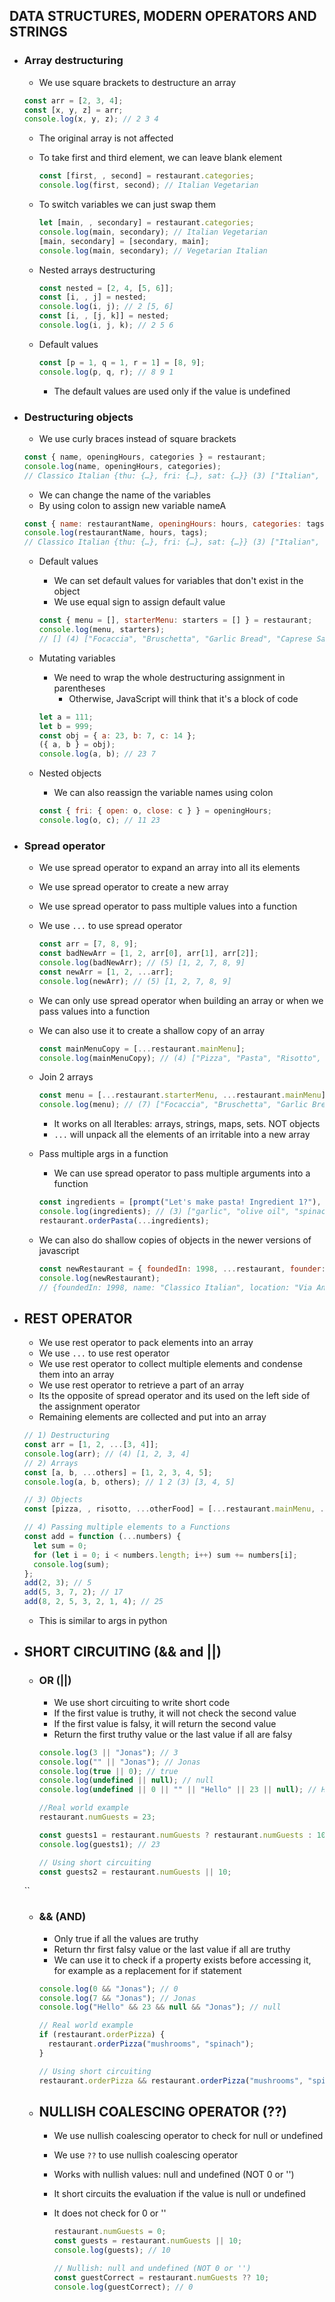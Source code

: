## DATA STRUCTURES, MODERN OPERATORS AND STRINGS

- ### Array destructuring
  - We use square brackets to destructure an array
  ```javascript
  const arr = [2, 3, 4];
  const [x, y, z] = arr;
  console.log(x, y, z); // 2 3 4
  ```
  - The original array is not affected
  - To take first and third element, we can leave blank element

    ```javascript
    const [first, , second] = restaurant.categories;
    console.log(first, second); // Italian Vegetarian
    ```
  - To switch variables we can just swap them

    ```javascript
    let [main, , secondary] = restaurant.categories;
    console.log(main, secondary); // Italian Vegetarian
    [main, secondary] = [secondary, main];
    console.log(main, secondary); // Vegetarian Italian
    ```

  - Nested arrays destructuring

    ```javascript
    const nested = [2, 4, [5, 6]];
    const [i, , j] = nested;
    console.log(i, j); // 2 [5, 6]
    const [i, , [j, k]] = nested;
    console.log(i, j, k); // 2 5 6
    ```

  - Default values

    ```javascript
    const [p = 1, q = 1, r = 1] = [8, 9];
    console.log(p, q, r); // 8 9 1
    ```
    - The default values are used only if the value is undefined

- ### Destructuring objects
  - We use curly braces instead of square brackets

  ```javascript
  const { name, openingHours, categories } = restaurant;
  console.log(name, openingHours, categories);
  // Classico Italian {thu: {…}, fri: {…}, sat: {…}} (3) ["Italian", "Pizzeria", "Vegetarian"]
  ```
  - We can change the name of the variables
   - By using colon to assign new variable nameA

    ```javascript
    const { name: restaurantName, openingHours: hours, categories: tags } = restaurant;
    console.log(restaurantName, hours, tags);
    // Classico Italian {thu: {…}, fri: {…}, sat: {…}} (3) ["Italian", "Pizzeria", "Vegetarian"]
    ```

  - Default values
    - We can set default values for variables that don't exist in the object
    - We use equal sign to assign default value

    ```javascript
    const { menu = [], starterMenu: starters = [] } = restaurant;
    console.log(menu, starters);
    // [] (4) ["Focaccia", "Bruschetta", "Garlic Bread", "Caprese Salad"]
    ```

  - Mutating variables
    - We need to wrap the whole destructuring assignment in parentheses
        - Otherwise, JavaScript will think that it's a block of code

    ```javascript
    let a = 111;
    let b = 999;
    const obj = { a: 23, b: 7, c: 14 };
    ({ a, b } = obj);
    console.log(a, b); // 23 7
    ```

  - Nested objects
    - We can also reassign the variable names using colon

    ```javascript
    const { fri: { open: o, close: c } } = openingHours;
    console.log(o, c); // 11 23
    ```

- ### Spread operator
  - We use spread operator to expand an array into all its elements
  - We use spread operator to create a new array
  - We use spread operator to pass multiple values into a function
  - We use ```...``` to use spread operator

    ```javascript
    const arr = [7, 8, 9];
    const badNewArr = [1, 2, arr[0], arr[1], arr[2]];
    console.log(badNewArr); // (5) [1, 2, 7, 8, 9]
    const newArr = [1, 2, ...arr];
    console.log(newArr); // (5) [1, 2, 7, 8, 9]
    ```
  - We can only use spread operator when building an array or when we pass values into a function
  - We can also use it to create a shallow copy of an array

    ```javascript
    const mainMenuCopy = [...restaurant.mainMenu];
    console.log(mainMenuCopy); // (4) ["Pizza", "Pasta", "Risotto", "Focaccia"]
    ```

  - Join 2 arrays
    
    ```javascript
    const menu = [...restaurant.starterMenu, ...restaurant.mainMenu];
    console.log(menu); // (7) ["Focaccia", "Bruschetta", "Garlic Bread", "Caprese Salad", "Pizza", "Pasta", "Risotto"]
    ```
    
    - It works on all Iterables: arrays, strings, maps, sets. NOT objects
     - ```...``` will unpack all the elements of an irritable into a new array

  - Pass multiple args in a function
    - We can use spread operator to pass multiple arguments into a function

    ```javascript
    const ingredients = [prompt("Let's make pasta! Ingredient 1?"), prompt("Ingredient 2?"), prompt("Ingredient 3?")];
    console.log(ingredients); // (3) ["garlic", "olive oil", "spinach"]
    restaurant.orderPasta(...ingredients);
    ```

  - We can also do shallow copies of objects in the newer versions of javascript

    ```javascript
    const newRestaurant = { foundedIn: 1998, ...restaurant, founder: "Guiseppe" };
    console.log(newRestaurant);
    // {foundedIn: 1998, name: "Classico Italian", location: "Via Angelo Tavanti 23, Firenze, Italy", categories: Array(3), starterMenu: Array(4), …}
    ```

- ## REST OPERATOR
    - We use rest operator to pack elements into an array
    - We use ```...``` to use rest operator
    - We use rest operator to collect multiple elements and condense them into an array
    - We use rest operator to retrieve a part of an array
    - Its the opposite of spread operator and its used on the left side of the assignment operator
    - Remaining elements are collected and put into an array

    ```javascript
    // 1) Destructuring
    const arr = [1, 2, ...[3, 4]];
    console.log(arr); // (4) [1, 2, 3, 4]
    // 2) Arrays
    const [a, b, ...others] = [1, 2, 3, 4, 5];
    console.log(a, b, others); // 1 2 (3) [3, 4, 5]

    // 3) Objects
    const [pizza, , risotto, ...otherFood] = [...restaurant.mainMenu, ...restaurant.starterMenu];

    // 4) Passing multiple elements to a Functions
    const add = function (...numbers) {
      let sum = 0;
      for (let i = 0; i < numbers.length; i++) sum += numbers[i];
      console.log(sum);
    };
    add(2, 3); // 5
    add(5, 3, 7, 2); // 17
    add(8, 2, 5, 3, 2, 1, 4); // 25
    ```
    - This is similar to args in python

- ## SHORT CIRCUITING (&& and ||)

    - ### OR (||)
        - We use short circuiting to write short code
        - If the first value is truthy, it will not check the second value
        - If the first value is falsy, it will return the second value
        - Return the first truthy value or the last value if all are falsy

        ```javascript
        console.log(3 || "Jonas"); // 3
        console.log("" || "Jonas"); // Jonas
        console.log(true || 0); // true
        console.log(undefined || null); // null
        console.log(undefined || 0 || "" || "Hello" || 23 || null); // Hello

        //Real world example
        restaurant.numGuests = 23;

        const guests1 = restaurant.numGuests ? restaurant.numGuests : 10;
        console.log(guests1); // 23

        // Using short circuiting
        const guests2 = restaurant.numGuests || 10;
        ```

    ``
    - ### && (AND)
        - Only true if all the values are truthy
        - Return thr first falsy value or the last value if all are truthy
        - We can use it to check if a property exists before accessing it, for example as a replacement for if statement

        ```javascript
        console.log(0 && "Jonas"); // 0
        console.log(7 && "Jonas"); // Jonas
        console.log("Hello" && 23 && null && "Jonas"); // null

        // Real world example
        if (restaurant.orderPizza) {
          restaurant.orderPizza("mushrooms", "spinach");
        }

        // Using short circuiting
        restaurant.orderPizza && restaurant.orderPizza("mushrooms", "spinach");
        ```

    - ## NULLISH COALESCING OPERATOR (??)
        - We use nullish coalescing operator to check for null or undefined
        - We use ```??``` to use nullish coalescing operator
        - Works with nullish values: null and undefined (NOT 0 or '')
        - It short circuits the evaluation if the value is null or undefined
        - It does not check for 0 or ''

            ```javascript
            restaurant.numGuests = 0;
            const guests = restaurant.numGuests || 10;
            console.log(guests); // 10

            // Nullish: null and undefined (NOT 0 or '')
            const guestCorrect = restaurant.numGuests ?? 10;
            console.log(guestCorrect); // 0
            ```




